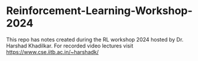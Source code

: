 # Reinforcement-Learning-Workshop-2024
This repo has notes created during the RL workshop 2024 hosted by Dr. Harshad Khadilkar.
For recorded video lectures visit https://www.cse.iitb.ac.in/~harshadk/
